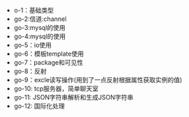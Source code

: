
- o-1：基础类型
- go-2:信道:channel
- go-3:mysql的使用
- go-4:mysql的使用
- go-5：io使用
- go-6：模板template使用
- go-7：package和可见性
- go-8：反射
- go-9：excle读写操作(用到了一点反射根据属性获取实例的值)
- go-10: tcp服务器，简单聊天室
- go-11: JSON字符串解析和生成JSON字符串
- go-12: 国际化处理